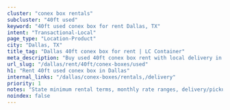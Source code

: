 ```yaml
---
cluster: "conex box rentals"
subcluster: "40ft used"
keyword: "40ft used conex box for rent Dallas, TX"
intent: "Transactional-Local"
page_type: "Location-Product"
city: "Dallas, TX"
title_tag: "Dallas 40ft conex box for rent | LC Container"
meta_description: "Buy used 40ft conex box rent with local delivery in Dallas, TX. LC Container — local Since 2003. Request a fast quote today."
url_slug: "/dallas/rent/40ft/conex-boxes/used"
h1: "Rent 40ft used conex box in Dallas"
internal_links: "/dallas/conex-boxes/rentals,/delivery"
priority: 1
notes: "State minimum rental terms, monthly rate ranges, delivery/pickup fees, service area."
noindex: false
---
```


<!-- TODO: Add unique city/inventory copy, images, and internal links here. -->
